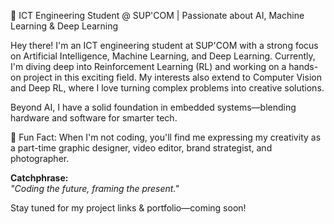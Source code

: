 🚀 ICT Engineering Student @ SUP'COM | Passionate about AI, Machine Learning & Deep Learning

Hey there! I'm an ICT engineering student at SUP'COM with a strong focus on Artificial Intelligence, Machine Learning, and Deep Learning. Currently, I'm diving deep into Reinforcement Learning (RL) and working on a hands-on project in this exciting field. My interests also extend to Computer Vision and Deep RL, where I love turning complex problems into creative solutions.

Beyond AI, I have a solid foundation in embedded systems—blending hardware and software for smarter tech.

🎨 Fun Fact: When I'm not coding, you'll find me expressing my creativity as a part-time graphic designer, video editor, brand strategist, and photographer.

**Catchphrase:**  
_"Coding the future, framing the present."_

Stay tuned for my project links & portfolio—coming soon!

